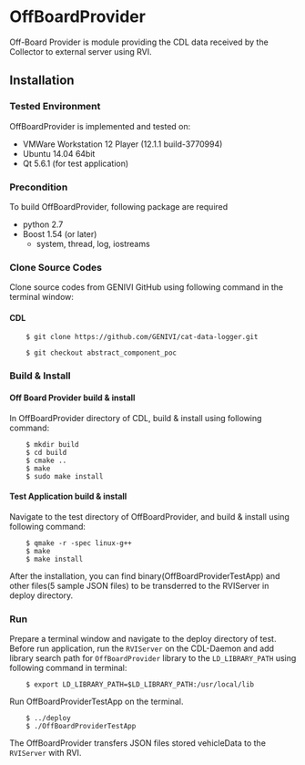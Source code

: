 # OffBoardProvider
Off-Board Provider is module providing the CDL data received by the Collector to external server using RVI.

## Installation
### Tested Environment
OffBoardProvider is implemented and tested on:
* VMWare Workstation 12 Player (12.1.1 build-3770994)
* Ubuntu 14.04 64bit
* Qt 5.6.1 (for test application)

### Precondition
To build OffBoardProvider, following package are required
* python 2.7
* Boost 1.54 (or later)
  * system, thread, log, iostreams
  
### Clone Source Codes
Clone source codes from GENIVI GitHub using following command in the terminal window:

#### CDL

        $ git clone https://github.com/GENIVI/cat-data-logger.git

        $ git checkout abstract_component_poc

### Build & Install
#### Off Board Provider build & install
In OffBoardProvider directory of CDL, build & install using following command:

        $ mkdir build
        $ cd build
        $ cmake ..
        $ make
        $ sudo make install

#### Test Application build & install
Navigate to the test directory of OffBoardProvider, and build & install using following command:
        
        $ qmake -r -spec linux-g++
        $ make
        $ make install
        
After the installation, you can find binary(OffBoardProviderTestApp) and other files(5 sample JSON files) to be transderred to the RVIServer in deploy directory.

### Run
Prepare a terminal window and navigate to the deploy directory of test.
Before run application, run the `RVIServer` on the CDL-Daemon and add library search path for `OffBoardProvider` library to the `LD_LIBRARY_PATH` using following command in terminal:

        $ export LD_LIBRARY_PATH=$LD_LIBRARY_PATH:/usr/local/lib

Run OffBoardProviderTestApp on the terminal.

        $ ../deploy
        $ ./OffBoardProviderTestApp
        
The OffBoardProvider transfers JSON files stored vehicleData to the `RVIServer` with RVI.
